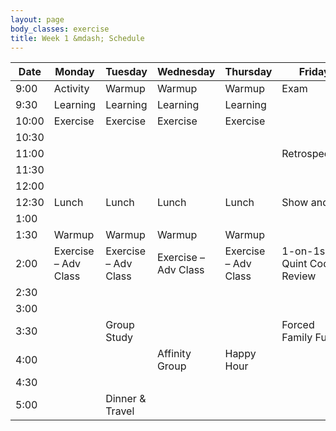 ```yaml
---
layout: page
body_classes: exercise
title: Week 1 &mdash; Schedule
---
```


Date | Monday | Tuesday | Wednesday | Thursday | Friday
--- | --- | --- | --- | --- | ---
9:00 | Activity | Warmup | Warmup | Warmup | Exam
9:30 | Learning | Learning | Learning | Learning | |
10:00 | Exercise | Exercise | Exercise | Exercise | |
10:30 | | | | | |
11:00 | | | | | Retrospective
11:30 | | | | | |
12:00 | | | | | |
12:30 | Lunch | Lunch | Lunch | Lunch | Show and tell
1:00 | | | | | |
1:30 | Warmup | Warmup | Warmup | Warmup | |
2:00 | Exercise – Adv Class | Exercise – Adv Class | Exercise – Adv Class | Exercise – Adv Class | 1-on-1s – Quint Code Review
2:30 | | | | | |
3:00 | | | | | |
3:30 | | Group Study | | | Forced Family Fun
4:00 | | | Affinity Group | Happy Hour | |
4:30 | | | | | |
5:00 | | Dinner & Travel | | | |